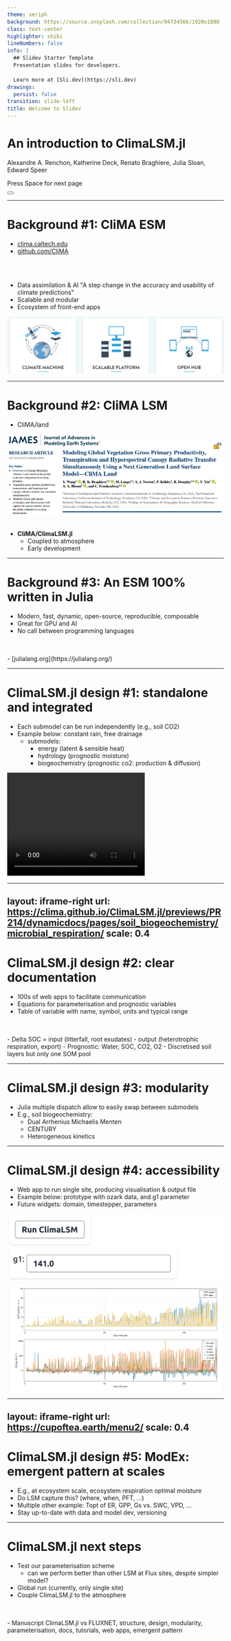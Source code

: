```yaml
---
theme: seriph
background: https://source.unsplash.com/collection/94734566/1920x1080
class: text-center
highlighter: shiki
lineNumbers: false
info: |
  ## Slidev Starter Template
  Presentation slides for developers.

  Learn more at [Sli.dev](https://sli.dev)
drawings:
  persist: false
transition: slide-left
title: Welcome to Slidev
---
```


# An introduction to ClimaLSM.jl

Alexandre A. Renchon, Katherine Deck, Renato Braghiere, Julia Sloan, Edward Speer

<div class="pt-12">
  <span @click="$slidev.nav.next" class="px-2 py-1 rounded cursor-pointer" hover="bg-white bg-opacity-10">
    Press Space for next page <carbon:arrow-right class="inline"/>
  </span>
</div>

<div class="abs-br m-6 flex gap-2">
  <button @click="$slidev.nav.openInEditor()" title="Open in Editor" class="text-xl slidev-icon-btn opacity-50 !border-none !hover:text-white">
    <carbon:edit />
  </button>
  <a href="https://github.com/slidevjs/slidev" target="_blank" alt="GitHub"
    class="text-xl slidev-icon-btn opacity-50 !border-none !hover:text-white">
    <carbon-logo-github />
  </a>
</div>

<!--
The last comment block of each slide will be treated as slide notes. It will be visible and editable in Presenter Mode along with the slide. [Read more in the docs](https://sli.dev/guide/syntax.html#notes)
-->

---

# Background #1: CliMA ESM

- [clima.caltech.edu](https://clima.caltech.edu)
- [github.com/CliMA](https://github.com/CliMA)
<br>
<br>

- Data assimilation & AI "A step change in the accuracy and usability of climate predictions"
- Scalable and modular
- Ecosystem of front-end apps

<div grid="~ cols-2 gap-2" m="-t-2">

<img src="images/test.png">

</div>

---

# Background #2: CliMA LSM 

- CliMA/land
<div grid="~ cols-2 gap-2" m="-t-2">

<img src="images/CliMAland.png">

</div>

<br>

- **CliMA/ClimaLSM.jl**
	- Coupled to atmosphere
	- Early development

---

# Background #3: An ESM 100% written in Julia

- Modern, fast, dynamic, open-source, reproducible, composable
- Great for GPU and AI
- No call between programming languages
<br>
<br>
- [julialang.org](https://julialang.org/)

---

# ClimaLSM.jl design #1: standalone and integrated  

- Each submodel can be run independently (e.g., soil CO2)
- Example below: constant rain, free drainage 
	- submodels: 
		- energy (latent & sensible heat) 
		- hydrology (prognostic moisture) 
		- biogeochemistry (prognostic co2: production & diffusion)

<div grid="~ cols-1 gap-2" m="-t-2">

<video width="320" height="240" controls>
  <source src="images/time_animation2.mp4" type="video/mp4">
</video>

</div>

---
layout: iframe-right
url: https://clima.github.io/ClimaLSM.jl/previews/PR214/dynamicdocs/pages/soil_biogeochemistry/microbial_respiration/
scale: 0.4 
---

# ClimaLSM.jl design #2: clear documentation 

- 100s of web apps to facilitate communication 
- Equations for parameterisation and prognostic variables
- Table of variable with name, symbol, units and typical range
<br>
<br>
- Delta SOC = input (litterfall, root exudates) - output (heterotrophic respiration, export)
- Prognostic: Water, SOC, CO2, O2
- Discretised soil layers but only one SOM pool 

---

# ClimaLSM.jl design #3: modularity

- Julia multiple dispatch allow to easily swap between submodels
- E.g., soil biogeochemistry:
	- Dual Arrhenius Michaelis Menten
	- CENTURY
	- Heterogeneous kinetics

---

# ClimaLSM.jl design #4: accessibility

- Web app to run single site, producing visualisation & output file
- Example below: prototype with ozark data, and g1 parameter
- Future widgets: domain, timestepper, parameters

<div grid="~ cols-2 gap-2" m="-t-2">

<img src="images/ClimaLSMwebapp.png">

</div>

---
layout: iframe-right
url: https://cupoftea.earth/menu2/
scale: 0.4 
---

# ClimaLSM.jl design #5: ModEx: emergent pattern at scales

- E.g., at ecosystem scale, ecosystem respiration optimal moisture
- Do LSM capture this? (where, when, PFT, ...)
- Multiple other example: Topt of ER, GPP, Gs vs. SWC, VPD, ...
- Stay up-to-date with data and model dev, versioning

---

# ClimaLSM.jl next steps

- Test our parameterisation scheme
	- can we perform better than other LSM at Flux sites, despite simpler model?
- Global run (currently, only single site)
- Couple ClimaLSM.jl to the atmosphere
<br>
<br>
- Manuscript ClimaLSM.jl vs FLUXNET, structure, design, modularity, parameterisation, docs, tutorials, web apps, emergent pattern
